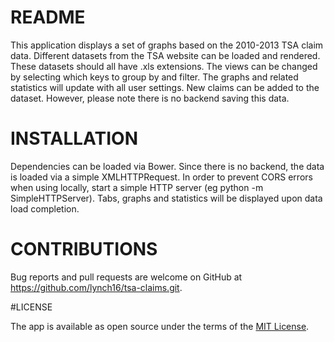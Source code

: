 # README

This application displays a set of graphs based on the 2010-2013 TSA claim data.  Different datasets from the TSA website can be loaded and rendered.  These datasets should all have .xls extensions. The views can be changed by selecting which keys to group by and filter.  The graphs and related statistics will update with all user settings. New claims can be added to the dataset. However, please note there is no backend saving this data.

# INSTALLATION

Dependencies can be loaded via Bower. Since there is no backend, the data is loaded via a simple XMLHTTPRequest. In order to prevent CORS errors when using locally, start a simple HTTP server (eg python -m SimpleHTTPServer).  Tabs, graphs and statistics will be displayed upon data load completion.

# CONTRIBUTIONS

Bug reports and pull requests are welcome on GitHub at https://github.com/lynch16/tsa-claims.git.

#LICENSE

The app is available as open source under the terms of the [MIT License](https://opensource.org/licenses/MIT).
